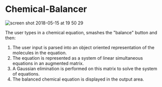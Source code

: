 # Chemical-Balancer
![screen shot 2018-05-15 at 19 50 29](https://user-images.githubusercontent.com/28049022/40074453-f57f475a-5879-11e8-90d2-fdb60b1eb71f.png)

The user types in a chemical equation, smashes the "balance" button and then:

1. The user input is parsed into an object oriented representation of the molecules in the equation.
2. The equation is represented as a system of linear simultaneous equations in an augmented matrix.
3. A Gaussian elimination is performed on this matrix to solve the system of equations.
4. The balanced chemical equation is displayed in the output area.
